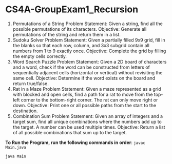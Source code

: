 # CS4A-GroupExam1_Recursion

1. Permutations of a String
Problem Statement: Given a string, find all the possible permutations of its characters.
Objective: Generate all permutations of the string and return them in a list.
2. Sudoku Solver
Problem Statement: Given a partially filled 9x9 grid, fill in the blanks so that each row, column, and 3x3 subgrid contain all numbers from 1 to 9 exactly once.
Objective: Complete the grid by filling the empty cells correctly.
3. Word Search Puzzle
Problem Statement: Given a 2D board of characters and a word, check if the word can be constructed from letters of sequentially adjacent cells (horizontal or vertical) without revisiting the same cell.
Objective: Determine if the word exists on the board and return true/false.
4. Rat in a Maze
Problem Statement: Given a maze represented as a grid with blocked and open cells, find a path for a rat to move from the top-left corner to the bottom-right corner. The rat can only move right or down.
Objective: Print one or all possible paths from the start to the destination.
5. Combination Sum
Problem Statement: Given an array of integers and a target sum, find all unique combinations where the numbers add up to the target. A number can be used multiple times.
Objective: Return a list of all possible combinations that sum up to the target.

**To Run the Program, run the following commands in order**:
`javac Main.java`

`java Main`
